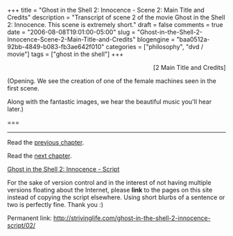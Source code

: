 +++
title = "Ghost in the Shell 2: Innocence - Scene 2: Main Title and Credits"
description = "Transcript of scene 2 of the movie Ghost in the Shell 2: Innocence.  This scene is extremely short."
draft = false
comments = true
date = "2006-08-08T19:01:00-05:00"
slug = "Ghost-in-the-Shell-2-Innocence-Scene-2-Main-Title-and-Credits"
blogengine = "baa0512a-92bb-4849-b083-fb3ae642f010"
categories = ["philosophy", "dvd / movie"]
tags = ["ghost in the shell"]
+++

<p style="text-align: right">
[2 Main Title and Credits]
</p>
<p>
(Opening.  We see the creation of one of the female machines seen in the first scene.  
</p>
<p>
Along with the fantastic images, we hear the beautiful music you&#39;ll hear later.)
</p>
<!--more--><!--adsense-->
<p>
===
</p>
<hr />
<p>
Read the <a href="/ghost-in-the-shell-2-innocence-script/01/">previous chapter</a>.
</p>
<p>
Read the <a href="/ghost-in-the-shell-2-innocence-script/03/">next chapter</a>.
</p>
<p>
<a href="/ghost-in-the-shell-2-innocence-script/">Ghost in the Shell 2: Innocence - Script</a>
</p>
<div class="tip">
<p>
For the sake of version control and in the interest of not having multiple versions floating about the Internet, please <strong>link</strong> to the pages on this site instead of copying the script elsewhere. Using short blurbs of a sentence or two is perfectly fine.  Thank you :)
</p>
<p>
Permanent link: <a href="/ghost-in-the-shell-2-innocence-script/02/">http://strivinglife.com/ghost-in-the-shell-2-innocence-script/02/</a>
</p>
</div>


